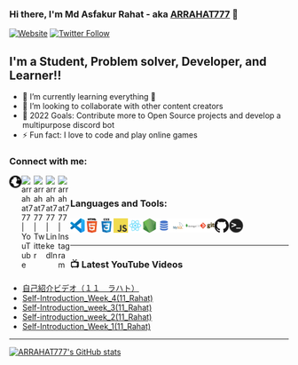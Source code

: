 ### Hi there, I'm Md Asfakur Rahat - aka [ARRAHAT777][website] 👋 

[![Website](https://img.shields.io/website?label=Portfolio&style=for-the-badge&url=https%3A%2F%2Far-rahat.github.io/)](https://ar-rahat.github.io/)
[![Twitter Follow](https://img.shields.io/twitter/follow/arrahat777?color=1DA1F2&logo=twitter&style=for-the-badge)](https://twitter.com/intent/follow?original_referer=https%3A%2F%2Fgithub.com%2Farrahat777&screen_name=arrahat777)

## I'm a Student, Problem solver, Developer, and Learner!!

- 🌱 I’m currently learning everything 🤣
- 👯 I’m looking to collaborate with other content creators
- 🥅 2022 Goals: Contribute more to Open Source projects and develop a multipurpose discord bot
- ⚡ Fun fact: I love to code and play online games

### Connect with me:

[<img align="left" alt="arrahat777.com" width="22px" src="https://raw.githubusercontent.com/iconic/open-iconic/master/svg/globe.svg" />][website]
[<img align="left" alt="arrahat777 | YouTube" width="22px" src="https://cdn.jsdelivr.net/npm/simple-icons@v3/icons/youtube.svg" />][youtube]
[<img align="left" alt="arrahat777 | Twitter" width="22px" src="https://cdn.jsdelivr.net/npm/simple-icons@v3/icons/twitter.svg" />][twitter]
[<img align="left" alt="arrahat777 | LinkedIn" width="22px" src="https://cdn.jsdelivr.net/npm/simple-icons@v3/icons/linkedin.svg" />][linkedin]
[<img align="left" alt="arrahat777 | Instagram" width="22px" src="https://cdn.jsdelivr.net/npm/simple-icons@v3/icons/instagram.svg" />][instagram]

<br />

### Languages and Tools:

[<img align="left" alt="Visual Studio Code" width="26px" src="https://raw.githubusercontent.com/github/explore/80688e429a7d4ef2fca1e82350fe8e3517d3494d/topics/visual-studio-code/visual-studio-code.png" />][Vscode]
[<img align="left" alt="HTML5" width="26px" src="https://raw.githubusercontent.com/github/explore/80688e429a7d4ef2fca1e82350fe8e3517d3494d/topics/html/html.png" />][HTML5]
[<img align="left" alt="CSS3" width="26px" src="https://raw.githubusercontent.com/github/explore/80688e429a7d4ef2fca1e82350fe8e3517d3494d/topics/css/css.png" />][CSS3]
[<img align="left" alt="JavaScript" width="26px" src="https://raw.githubusercontent.com/github/explore/80688e429a7d4ef2fca1e82350fe8e3517d3494d/topics/javascript/javascript.png" />][JS]
[<img align="left" alt="React" width="26px" src="https://raw.githubusercontent.com/github/explore/80688e429a7d4ef2fca1e82350fe8e3517d3494d/topics/react/react.png" />][Reactjs]
[<img align="left" alt="Node.js" width="26px" src="https://raw.githubusercontent.com/github/explore/80688e429a7d4ef2fca1e82350fe8e3517d3494d/topics/nodejs/nodejs.png" />][Nodejs]
[<img align="left" alt="SQL" width="26px" src="https://raw.githubusercontent.com/github/explore/80688e429a7d4ef2fca1e82350fe8e3517d3494d/topics/sql/sql.png" />][SQL]
[<img align="left" alt="MySQL" width="26px" src="https://raw.githubusercontent.com/github/explore/80688e429a7d4ef2fca1e82350fe8e3517d3494d/topics/mysql/mysql.png" />][MySql]
[<img align="left" alt="MongoDB" width="26px" src="https://raw.githubusercontent.com/github/explore/80688e429a7d4ef2fca1e82350fe8e3517d3494d/topics/mongodb/mongodb.png" />][MongoDB]
[<img align="left" alt="Git" width="26px" src="https://raw.githubusercontent.com/github/explore/80688e429a7d4ef2fca1e82350fe8e3517d3494d/topics/git/git.png" />][Git]
[<img align="left" alt="GitHub" width="26px" src="https://raw.githubusercontent.com/github/explore/78df643247d429f6cc873026c0622819ad797942/topics/github/github.png" />][Github]
[<img align="left" alt="Terminal" width="26px" src="https://raw.githubusercontent.com/github/explore/80688e429a7d4ef2fca1e82350fe8e3517d3494d/topics/terminal/terminal.png" />][Terminal]

<br />
<br />

---

### 📺 Latest YouTube Videos

<!-- YOUTUBE:START -->
- [自己紹介ビデオ（１１＿ラハト）](https://www.youtube.com/watch?v=jZz1nhMCkZA)
- [Self-Introduction_Week_4&lpar;11_Rahat&rpar;](https://www.youtube.com/watch?v=nct2bpqHDtw)
- [Self-Introduction_week_3&lpar;11_Rahat&rpar;](https://www.youtube.com/watch?v=3H3LoJshUvw)
- [Self-introduction_week_2&lpar;11_Rahat&rpar;](https://www.youtube.com/watch?v=dqOoU20tnYE)
- [Self-Introduction_Week_1&lpar;11_Rahat&rpar;](https://www.youtube.com/watch?v=TnY3-Qgy1iQ)
<!-- YOUTUBE:END -->

---

[![ARRAHAT777's GitHub stats](https://github-readme-stats.vercel.app/api?username=AR-Rahat&count_private=true&show_icons=true&theme=tokyonight)][linkedin]

[website]: https://ar-rahat.github.io/arrahat777gaming/
[twitter]: https://twitter.com/arrahat777
[youtube]: https://www.youtube.com/channel/UCn0UHBcjhD7yKU6Nx77s9DQ
[instagram]: https://www.instagram.com/arrahat7/
[linkedin]: https://www.linkedin.com/in/arrahat777/
[Vscode]: https://code.visualstudio.com/download
[HTML5]: https://en.wikipedia.org/wiki/HTML5
[CSS3]: https://en.wikipedia.org/wiki/CSS
[JS]: https://en.wikipedia.org/wiki/JavaScript
[Reactjs]: https://reactjs.org/
[Nodejs]: https://nodejs.org/en/download/
[SQL]: https://en.wikipedia.org/wiki/SQL
[MySql]: https://www.mysql.com/downloads/
[MongoDB]: https://docs.mongodb.com/
[Git]: https://git-scm.com/
[Github]: https://github.com/
[Terminal]: https://en.wikipedia.org/wiki/Terminal
